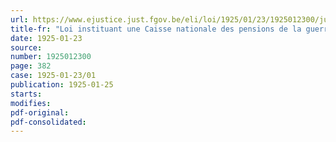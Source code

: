 ```yaml
---
url: https://www.ejustice.just.fgov.be/eli/loi/1925/01/23/1925012300/justel
title-fr: "Loi instituant une Caisse nationale des pensions de la guerre"
date: 1925-01-23
source:
number: 1925012300
page: 382
case: 1925-01-23/01
publication: 1925-01-25
starts:
modifies:
pdf-original:
pdf-consolidated:
---
```


